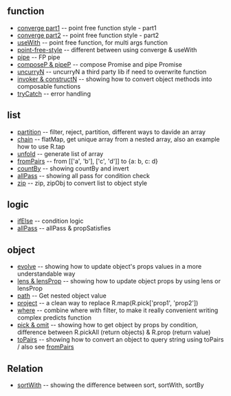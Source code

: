 
## function
* [converge part1](./function/converge.js) -- point free function style - part1
* [converge part2](./function/converge2.js) -- point free function style - part2
* [useWith](./function/useWith.js) -- point free function, for multi args function
* [point-free-style](./function/point_free.md) -- different between using converge & useWith
* [pipe](./function/pipe.js) -- FP pipe
* [composeP & pipeP](./function/composeP.js) -- compose Promise and pipe Promise
* [uncurryN](./function/uncurryN.js) -- uncurryN a third party lib if need to overwrite function
* [invoker & constructN](function/invoker.html) -- showing how to convert object methods into composable functions 
* [tryCatch](./function/tryCatch.js) -- error handling

## list
* [partition](./list/partition.js) -- filter, reject, partition, different ways to davide an array
* [chain](./list/chain.js) -- flatMap, get unique array from a nested array, also an example how to use R.tap
* [unfold](./list/unfold.js) -- generate list of array
* [fromPairs](./list/fromPairs.js) -- from [['a', 'b'], ['c', 'd']] to {a: b, c: d}
* [countBy](./list/countBy.js) -- showing countBy and invert 
* [allPass](./list/allPass.js) -- showing all pass for condition check
* [zip](./list/zip.js) -- zip, zipObj to convert list to object style

## logic
* [ifElse](./logic/ifElse.js) -- condition logic
* [allPass](./logic/allPass.js) -- allPass & propSatisfies

## object
* [evolve](./object/evolve.js) -- showing how to update object's props values in a more understandable way
* [lens & lensProp](./object/lens.js) -- showing how to update object props by using lens or lensProp
* [path](./object/path.js) -- Get nested object value
* [project](./object/project.js) -- a clean way to replace R.map(R.pick['prop1', 'prop2'])
* [where](./object/where.js) -- combine where with filter, to make it really convenient writing complex predicts function
* [pick & omit](./object/pick.js) -- showing how to get object by props by condition, difference between R.pickAll (return objects) & R.prop (return value)
* [toPairs](./object/toPairs.js) -- showing how to convert an object to query string using toPairs / also see [fromPairs](./list/fromPairs.js)

## Relation
* [sortWith](./relation/sortWith.js) -- showing the difference between sort, sortWith, sortBy
